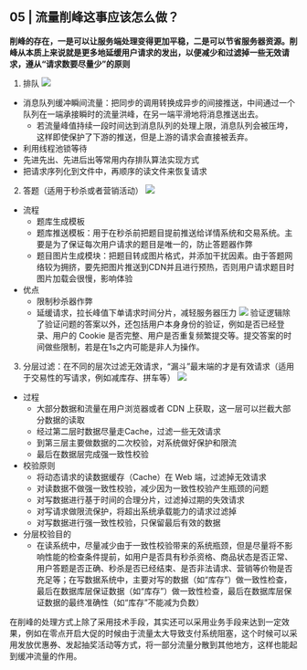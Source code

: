 ## 05 | 流量削峰这事应该怎么做？

**削峰的存在，一是可以让服务端处理变得更加平稳，二是可以节省服务器资源。削峰从本质上来说就是更多地延缓用户请求的发出，以便减少和过滤掉一些无效请求，遵从“请求数要尽量少”的原则**

1. 排队
  ![ ](https://static001.geekbang.org/resource/image/db/d9/db0e4dcd2c66bc5611c4d6adccbb0bd9.jpg)
  - 消息队列缓冲瞬间流量：把同步的调用转换成异步的间接推送，中间通过一个队列在一端承接瞬时的流量洪峰，在另一端平滑地将消息推送出去。
    - 若流量峰值持续一段时间达到消息队列的处理上限，消息队列会被压垮，这样即使保护了下游的推送，但是上游的请求会直接被丢弃。
  - 利用线程池锁等待
  - 先进先出、先进后出等常用内存排队算法实现方式
  - 把请求序列化到文件中，再顺序的读文件来恢复请求

2. 答题（适用于秒杀或者营销活动）
  ![ ](https://static001.geekbang.org/resource/image/9d/b3/9df54dde5c41bf3b62567111f6f84bb3.jpg)
  - 流程
    - 题库生成模板
    - 题库推送模板：用于在秒杀前把题目提前推送给详情系统和交易系统。主要是为了保证每次用户请求的题目是唯一的，防止答题器作弊
    - 题目图片生成模块：把题目转成图片格式，并添加干扰因素。由于答题网络较为拥挤，要先把图片推送到CDN并且进行预热，否则用户请求题目时图片加载会很慢，影响体验
  - 优点 
    - 限制秒杀器作弊
    - 延缓请求，拉长峰值下单请求时间分片，减轻服务器压力
  ![](https://static001.geekbang.org/resource/image/0d/86/0d76780836ed220427a9370fce99f186.jpg)
  验证逻辑除了验证问题的答案以外，还包括用户本身身份的验证，例如是否已经登录、用户的 Cookie 是否完整、用户是否重复频繁提交等。提交答案的时间做些限制，若是在1s之内可能是非人为操作。

3. 分层过滤：在不同的层次过滤无效请求，“漏斗”最末端的才是有效请求（适用于交易性的写请求，例如减库存、拼车等）
  ![ ](https://static001.geekbang.org/resource/image/4a/09/4a5b7e080e7d357986f02ed1fd8b7309.jpg)
  - 过程
    - 大部分数据和流量在用户浏览器或者 CDN 上获取，这一层可以拦截大部分数据的读取
    - 经过第二层时数据尽量走Cache，过滤一些无效请求
    - 到第三层主要做数据的二次校验，对系统做好保护和限流
    - 最后在数据层完成强一致性校验
  - 校验原则
    - 将动态请求的读数据缓存（Cache）在 Web 端，过滤掉无效请求
    - 对读数据不做强一致性校验，减少因为一致性校验产生瓶颈的问题
    - 对写数据进行基于时间的合理分片，过滤掉过期的失效请求
    - 对写请求做限流保护，将超出系统承载能力的请求过滤掉
    - 对写数据进行强一致性校验，只保留最后有效的数据
  - 分层校验目的
    - 在读系统中，尽量减少由于一致性校验带来的系统瓶颈，但是尽量将不影响性能的检查条件提前，如用户是否具有秒杀资格、商品状态是否正常、用户答题是否正确、秒杀是否已经结束、是否非法请求、营销等价物是否充足等；在写数据系统中，主要对写的数据（如“库存”）做一致性检查，最后在数据库层保证数据（如“库存”）做一致性检查，最后在数据库层保证数据的最终准确性（如“库存”不能减为负数）
    

在削峰的处理方式上除了采用技术手段，其实还可以采用业务手段来达到一定效果，例如在零点开启大促的时候由于流量太大导致支付系统阻塞，这个时候可以采用发放优惠券、发起抽奖活动等方式，将一部分流量分散到其他地方，这样也能起到缓冲流量的作用。